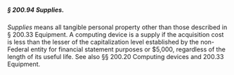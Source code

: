 ##### § 200.94 Supplies. #####

*Supplies* means all tangible personal property other than those described in § 200.33 Equipment. A computing device is a supply if the acquisition cost is less than the lesser of the capitalization level established by the non-Federal entity for financial statement purposes or $5,000, regardless of the length of its useful life. See also §§ 200.20 Computing devices and 200.33 Equipment.